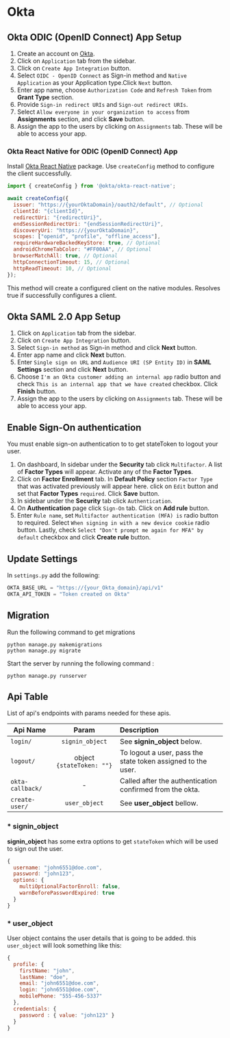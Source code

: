 # Okta

## Okta ODIC (OpenID Connect) App Setup
1. Create an account on [Okta](https://www.okta.com/free-trial/).
2. Click on `Application` tab from the sidebar.
3. Click on `Create App Integration` button.
4. Select `OIDC - OpenID Connect` as Sign-in method and `Native Application` as your Application type.Click `Next` button.
5. Enter app name, choose `Authorization Code` and `Refresh Token` from **Grant Type** section.
6. Provide `Sign-in redirect URIs` and `Sign-out redirect URIs`.
7. Select `Allow everyone in your organization to access` from **Assignments** section, and click **Save** button.
8. Assign the app to the users by clicking on `Assignments` tab. These will be able to access your app.


### Okta React Native for ODIC (OpenID Connect) App
Install [Okta React Native](https://www.npmjs.com/package/@okta/okta-react-native/v/2.6.0) package. Use `createConfig` method to configure the client successfully.

```javascript
import { createConfig } from '@okta/okta-react-native';

await createConfig({
  issuer: "https://{yourOktaDomain}/oauth2/default", // Optional
  clientId: "{clientId}",
  redirectUri: "{redirectUri}",
  endSessionRedirectUri: "{endSessionRedirectUri}",
  discoveryUri: "https://{yourOktaDomain}",
  scopes: ["openid", "profile", "offline_access"],
  requireHardwareBackedKeyStore: true, // Optional
  androidChromeTabColor: "#FF00AA", // Optional
  browserMatchAll: true, // Optional
  httpConnectionTimeout: 15, // Optional
  httpReadTimeout: 10, // Optional
});
```
This method will create a configured client on the native modules. Resolves true if successfully configures a client.


## Okta SAML 2.0 App Setup
1. Click on `Application` tab from the sidebar.
2. Click on `Create App Integration` button.
3. Select `Sign-in method` as Sign-in method and click **Next** button.
4. Enter app name and click **Next** button.
5. Enter `Single sign on URL` and `Audience URI (SP Entity ID)` in **SAML Settings** section and click **Next** button. 
6. Choose `I'm an Okta customer adding an internal app` radio button and check `This is an internal app that we have created` checkbox. Click **Finish** button.
7. Assign the app to the users by clicking on `Assignments` tab. These will be able to access your app.


## Enable Sign-On authentication
You must enable sign-on authentication to to get stateToken to logout your user.
1. On dashboard, In sidebar under the **Security** tab click `Multifactor`. A list of **Factor Types** will appear. Activate any of the **Factor Types**.
2. Click on **Factor Enrollment** tab. In **Default Policy** section `Factor Type` that was activated previously will appear here. click on `Edit` button and set that **Factor Types** `required`. Click **Save** button.
3. In sidebar under the **Security** tab click `Authentication`.
4. On **Authentication** page click `Sign-On` tab. Click on **Add rule** button.
5. Enter `Rule name`, set `Multifactor authentication (MFA) is` radio button to required. Select `When signing in with a new device cookie` radio button. Lastly, check `Select "Don't prompt me again for MFA" by default` checkbox and click **Create rule** button.


## Update Settings
In `settings.py` add the following:

```py
OKTA_BASE_URL = "https://{your_Okta_domain}/api/v1"
OKTA_API_TOKEN = "Token created on Okta"
```


## Migration
Run the following command to get migrations

```console
python manage.py makemigrations
python manage.py migrate

```

Start the server by running the following command :

```console
python manage.py runserver
```

## Api Table
List of api's endpoints with params needed for these apis.

| Api Name                       | Param        | Description                                                    |
| ----------|:------------:|:---------------------------------------------------------------|
| `login/` | `signin_object` | See **signin_object** below.|
| `logout/` | object `{stateToken: ""}` | To logout a user, pass the state token assigned to the user.|
| `okta-callback/` |               -               | Called after the authentication confirmed from the okta.     |
| `create-user/` | `user_object` | See **user_object** bellow.|


### * **signin_object**
 **signin_object** has some extra options to get `stateToken` which will be used to sign out the user.
 
```javascript
{
  username: "john6551@doe.com",
  password: "john123",
  options: {
    multiOptionalFactorEnroll: false,
    warnBeforePasswordExpired: true
  }
}
```

### * **user_object**
User object contains the user details that is going to be added. this `user_object` will look something like this:

```javascript
{
  profile: {
    firstName: "john",
    lastName: "doe",
    email: "john6551@doe.com",
    login: "john6551@doe.com",
    mobilePhone: "555-456-5337"
  },
  credentials: {
    password : { value: "john123" }
  }
}
```